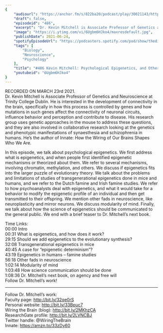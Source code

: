 ```yaml
---
{
	"audiourl": "https://anchor.fm/s/822ba20/podcast/play/30021143/https%3A%2F%2Fd3ctxlq1ktw2nl.cloudfront.net%2Fstaging%2F2021-2-26%2Fa65ead97-c8ff-2ea8-2fb1-f5eae92487d3.m4a",
	"draft": false,
	"episodeid": "486",
	"excerpt": "Dr. Kevin Mitchell is Associate Professor of Genetics and Neuroscience at Trinity College Dublin. He is interested in the development of connectivity in the brain, specifically in how this process is controlled by genes and how mutations in such genes affect the connectivity of neuronal circuits, influence behavior and perception and contribute to disease. His research group uses genetic approaches in the mouse to address these questions, and they are also involved in collaborative research looking at the genetics and phenotypic manifestations of synaesthesia and schizophrenia in humans. He’s the author of Innate: How the Wiring of Our Brains Shapes Who We Are.",
	"image": "https://i.ytimg.com/vi/6Ugbm6HJko4/maxresdefault.jpg",
	"publishDate": 2021-06-24,
	"spotifyEpisodeUrl": "https://podcasters.spotify.com/pod/show/thedissenter/episodes/486-Kevin-Mitchell-Psychological-Epigenetics--and-Other-Fads-in-Neuroscience-etim2n",
	"tags": [
		"Biology",
		"Neuroscience",
		"Psychology"
	],
	"title": "#486 Kevin Mitchell: Psychological Epigenetics, and Other Fads in Neuroscience",
	"youtubeid": "6Ugbm6HJko4"
}
---
```

RECORDED ON MARCH 23rd 2021.  
Dr. Kevin Mitchell is Associate Professor of Genetics and Neuroscience at Trinity College Dublin. He is interested in the development of connectivity in the brain, specifically in how this process is controlled by genes and how mutations in such genes affect the connectivity of neuronal circuits, influence behavior and perception and contribute to disease. His research group uses genetic approaches in the mouse to address these questions, and they are also involved in collaborative research looking at the genetics and phenotypic manifestations of synaesthesia and schizophrenia in humans. He’s the author of Innate: How the Wiring of Our Brains Shapes Who We Are.

In this episode, we talk about psychological epigenetics. We first address what is epigenetics, and when people first identified epigenetic mechanisms or theorized about them. We refer to several mechanisms, involving chromatin, methylation, and others. We discuss if epigenetics fits into the larger puzzle of evolutionary theory. We talk about the problems and limitations of studies of transgenerational epigenetics done in mice and humans, and we refer to the Dutch famine and Irish famine studies. We refer to how psychoanalysts deal with epigenetics, and what it would take for a behavior to modify the epigenetic profile of an individual and then get transmitted to their offspring. We mention other fads in neuroscience, like neuroplasticity and mirror neurons. We discuss modularity of mind. Finally, we talk about how the science of epigenetics should be communicated to the general public. We end with a brief teaser to Dr. Mitchell’s next book.

Time Links:  
<time>00:00</time> Intro  
<time>00:31</time> What is epigenetics, and how does it work?  
<time>29:15</time> Should we add epigenetics to the evolutionary synthesis?  
<time>32:08</time> Transgenerational epigenetics in mice  
<time>40:45</time> A case for “epigenetic determinism”?  
<time>43:19</time> Epigenetics in humans – famine studies  
<time>56:18</time> Other fads in neuroscience  
<time>1:02:14</time> Modularity of mind  
<time>1:03:48</time> How science communication should be done  
<time>1:08:36</time> Dr. Mitchell’s next book, on agency and free will  
  Follow Dr. Mitchell’s work!

---

Follow Dr. Mitchell’s work:  
Faculty page: http://bit.ly/32qe0rS  
Personal website: http://bit.ly/33Bpuc7  
Wiring the Brain (blog): http://bit.ly/2MKhzCA  
ResearchGate profile: http://bit.ly/2LVNCBJ  
Twitter handle: @WiringTheBrain  
Innate: https://amzn.to/33zDy60
